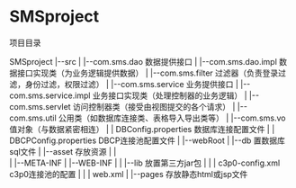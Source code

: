 SMSproject
==========
项目目录

SMSproject
		|--src
		|	|--com.sms.dao           数据提供接口
		|   |--com.sms.dao.impl  	 数据接口实现类（为业务逻辑提供数据）
		|   |--com.sms.filter        过滤器（负责登录过滤，身份过滤，权限过滤）
		|   |--com.sms.service       业务提供接口
		|   |--com.sms.service.impl  业务接口实现类（处理控制器的业务逻辑）
		|   |--com.sms.servlet       访问控制器类（接受由视图提交的各个请求）
		|   |--com.sms.util          公用类（如数据库连接类、表格导入导出类等）
		|   |--com.sms.vo			 值对象（与数据紧密相连）
		|   | DBConfig.properties    数据库连接配置文件
		|   | DBCPConfig.properties  DBCP连接池配置文件
		|
		|--webRoot
		|   |--db				            置数据库sql文件
		|   |--asset				 存放资源
		|	|    
		|	|--META-INF
		|   |--WEB-INF
		|   |   |--lib        		 放置第三方jar包
		|   |   | c3p0-config.xml    c3p0连接池的配置
		|   |   | web.xml
		|   |--pages 				 存放静态html或jsp文件 
 


  

